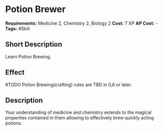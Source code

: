 # Potion Brewer

**Requirements:** Medicine 2, Chemistry 2, Biology 2
**Cost:** 7 XP
**AP Cost:** -
**Tags:** #Skill

## Short Description
Learn Potion Brewing.

## Effect
#TODO Potion Brewing(crafting) rules are TBD in 0,6 or later.

## Description
Your understanding of medicine and chemistry extends to the magical properties contained in them allowing to effectively brew quickly acting potions.
